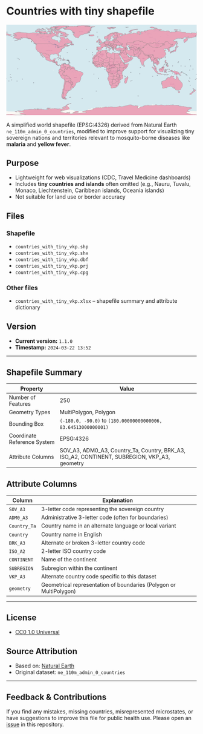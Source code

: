 # Countries with tiny shapefile

![World Map Example](countries_with_tiny_vkp.png)

A simplified world shapefile (EPSG:4326) derived from Natural Earth `ne_110m_admin_0_countries`, modified  to improve support for visualizing tiny sovereign nations and territories relevant to mosquito-borne diseases like **malaria** and **yellow fever**.

## Purpose
- Lightweight for web visualizations (CDC, Travel Medicine dashboards)
- Includes **tiny countries and islands** often omitted (e.g., Nauru, Tuvalu, Monaco, Liechtenstein, Caribbean islands, Oceania islands)
- Not suitable for land use or border accuracy

## Files
### Shapefile
- `countries_with_tiny_vkp.shp`  
- `countries_with_tiny_vkp.shx`  
- `countries_with_tiny_vkp.dbf`  
- `countries_with_tiny_vkp.prj`  
- `countries_with_tiny_vkp.cpg`

### Other files
- `countries_with_tiny_vkp.xlsx` – shapefile summary and attribute dictionary

## Version

- **Current version:** `1.1.0`
- **Timestamp:** `2024-03-22 13:52`

---

## Shapefile Summary

| Property             | Value |
|----------------------|-------|
| Number of Features   | 250 |
| Geometry Types       | MultiPolygon, Polygon |
| Bounding Box         | `(-180.0, -90.0)` to `(180.00000000000006, 83.64513000000001)` |
| Coordinate Reference System | EPSG:4326 |
| Attribute Columns    | SOV_A3, ADM0_A3, Country_Ta, Country, BRK_A3, ISO_A2, CONTINENT, SUBREGION, VKP_A3, geometry |

## Attribute Columns

| Column        | Explanation |
|---------------|-------------|
| `SOV_A3`      | 3-letter code representing the sovereign country |
| `ADM0_A3`     | Administrative 3-letter code (often for boundaries) |
| `Country_Ta`  | Country name in an alternate language or local variant |
| `Country`     | Country name in English |
| `BRK_A3`      | Alternate or broken 3-letter country code |
| `ISO_A2`      | 2-letter ISO country code |
| `CONTINENT`   | Name of the continent |
| `SUBREGION`   | Subregion within the continent |
| `VKP_A3`      | Alternate country code specific to this dataset |
| `geometry`    | Geometrical representation of boundaries (Polygon or MultiPolygon) |

---

## License
- [CC0 1.0 Universal](LICENSE)

## Source Attribution
- Based on: [Natural Earth](https://www.naturalearthdata.com/)
- Original dataset: `ne_110m_admin_0_countries`

---

## Feedback & Contributions

If you find any mistakes, missing countries, misrepresented microstates, or have suggestions to improve this file for public health use. Please open an [issue](https://github.com/YOUR_USERNAME/countries-with-tiny-vkp/issues) in this repository.
